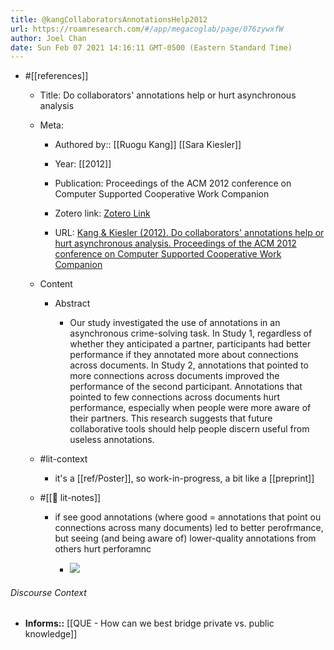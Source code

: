 ```yaml
---
title: @kangCollaboratorsAnnotationsHelp2012
url: https://roamresearch.com/#/app/megacoglab/page/076zywxfW
author: Joel Chan
date: Sun Feb 07 2021 14:16:11 GMT-0500 (Eastern Standard Time)
---
```


- #[[references]]

    - Title: Do collaborators' annotations help or hurt asynchronous analysis

    - Meta:

        - Authored by:: [[Ruogu Kang]] [[Sara Kiesler]]

        - Year: [[2012]]

        - Publication: Proceedings of the ACM 2012 conference on Computer Supported Cooperative Work Companion

        - Zotero link: [Zotero Link](zotero://select/items/7_UKEAXIHK)

        - URL: [Kang & Kiesler (2012). Do collaborators' annotations help or hurt asynchronous analysis. Proceedings of the ACM 2012 conference on Computer Supported Cooperative Work Companion](https://doi.org/10.1145/2141512.2141558)

    - Content

        - Abstract

            - Our study investigated the use of annotations in an asynchronous crime-solving task. In Study 1, regardless of whether they anticipated a partner, participants had better performance if they annotated more about connections across documents. In Study 2, annotations that pointed to more connections across documents improved the performance of the second participant. Annotations that pointed to few connections across documents hurt performance, especially when people were more aware of their partners. This research suggests that future collaborative tools should help people discern useful from useless annotations.

    - #lit-context

        - it's a [[ref/Poster]], so work-in-progress, a bit like a [[preprint]]

    - #[[📝 lit-notes]]

        - if see good annotations (where good = annotations that point ou connections across many documents) led to better perofrmance, but seeing (and being aware of) lower-quality annotations from others hurt perforamnc

            - ![](https://firebasestorage.googleapis.com/v0/b/firescript-577a2.appspot.com/o/imgs%2Fapp%2Fmegacoglab%2F989Nu-sGsx.png?alt=media&token=ccafc663-bc51-4fc3-929c-461666c09685)

###### Discourse Context

- **Informs::** [[QUE - How can we best bridge private vs. public knowledge]]
